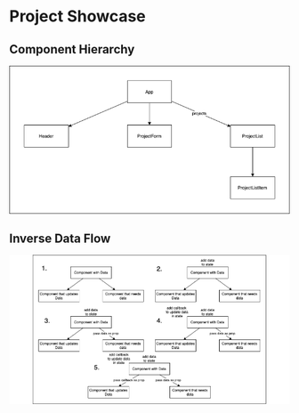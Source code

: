 # Project Showcase

## Component Hierarchy
![Project Showcase Component Hierarchy with Data Flow](../../assets/component-hierarchy-with-data-flow.png)

## Inverse Data Flow

![Inverse Data Flow](../../assets/react-inverse-data-flow-diagram.png)